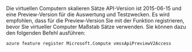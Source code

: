 Die virtuellen Computern skalieren Sätze API-Version ist 2015-06-15 und eine Preview-Version für die Auswertung und Testzwecken. Es wird empfohlen, dass für die Preview-Version Sie mit der Funktion registrieren, bevor Sie virtueller Computer Maßstab Sätze verwenden. Sie können dazu den folgenden Befehl ausführen:

    azure feature register Microsoft.Compute vmssApiPreviewV2Access
